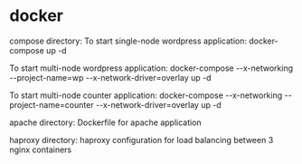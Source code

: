 # docker

compose directory:
To start single-node wordpress application:
docker-compose up -d

To start multi-node wordpress application:
docker-compose --x-networking --project-name=wp --x-network-driver=overlay up -d

To start multi-node counter application:
docker-compose --x-networking --project-name=counter --x-network-driver=overlay up -d

apache directory:
Dockerfile for apache application

haproxy directory:
haproxy configuration for load balancing between 3 nginx containers
